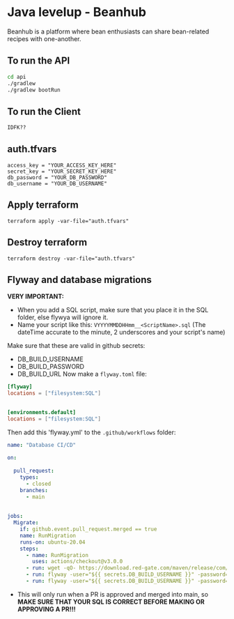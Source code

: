 # Java levelup - Beanhub
Beanhub is a platform where bean enthusiasts can share bean-related recipes with one-another.

## To run the API
```cmd
cd api
./gradlew
./gradlew bootRun
```

## To run the Client
```cmd
IDFK??
```

## auth.tfvars
```hcl
access_key = "YOUR_ACCESS_KEY_HERE"
secret_key = "YOUR_SECRET_KEY_HERE"
db_password = "YOUR_DB_PASSWORD"
db_username = "YOUR_DB_USERNAME"
```

## Apply terraform
```cli
terraform apply -var-file="auth.tfvars"
```

## Destroy terraform
```cli
terraform destroy -var-file="auth.tfvars"
```

## Flyway and database migrations
**VERY IMPORTANT:**
- When you add a SQL script, make sure that you place it in the SQL folder, else flywya will ignore it.
- Name your script like this: `VYYYYMMDDHHmm__<ScriptName>.sql` (The dateTime accurate to the minute, 2 underscores and your script's name)


Make sure that these are valid in github secrets:
- DB_BUILD_USERNAME
- DB_BUILD_PASSWORD
- DB_BUILD_URL
Now make a `flyway.toml` file:
```toml
[flyway]
locations = ["filesystem:SQL"]

 
[environments.default]
locations = ["filesystem:SQL"]
```
Then add this 'flyway.yml' to the `.github/workflows` folder:
```yml
name: "Database CI/CD"
 
on:
  
  pull_request:
    types:
      - closed
    branches:
      - main
      
 
jobs:
  Migrate:
    if: github.event.pull_request.merged == true
    name: RunMigration
    runs-on: ubuntu-20.04         
    steps:
      - name: RunMigration
        uses: actions/checkout@v3.0.0
      - run: wget -qO- https://download.red-gate.com/maven/release/com/redgate/flyway/flyway-commandline/10.7.1/flyway-commandline-10.7.1-linux-x64.tar.gz | tar -xvz && sudo ln -s `pwd`/flyway-10.7.1/flyway /usr/local/bin
      - run: flyway -user="${{ secrets.DB_BUILD_USERNAME }}" -password="${{ secrets.DB_BUILD_PASSWORD }}" -url="${{ secrets.DB_BUILD_URL }}" info
      - run: flyway -user="${{ secrets.DB_BUILD_USERNAME }}" -password="${{ secrets.DB_BUILD_PASSWORD }}" -url="${{ secrets.DB_BUILD_URL }}" migrate
```
- This will only run when a PR is approved and merged into main, so **MAKE SURE THAT YOUR SQL IS CORRECT BEFORE MAKING OR APPROVING A PR!!!**

